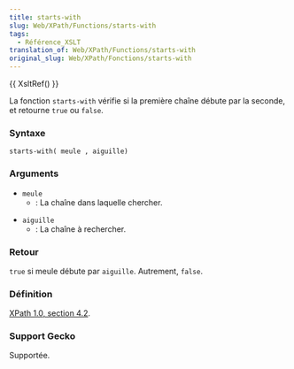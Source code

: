 ```yaml
---
title: starts-with
slug: Web/XPath/Functions/starts-with
tags:
  - Référence_XSLT
translation_of: Web/XPath/Functions/starts-with
original_slug: Web/XPath/Fonctions/starts-with
---
```


{{ XsltRef() }}

La fonction `starts-with` vérifie si la première chaîne débute par la seconde, et retourne `true` ou `false`.

### Syntaxe

```
starts-with( meule , aiguille)
```

### Arguments

- `meule`
  - : La chaîne dans laquelle chercher.

<!---->

- `aiguille`
  - : La chaîne à rechercher.

### Retour

`true` si meule débute par `aiguille`. Autrement, `false`.

### Définition

[XPath 1.0, section 4.2](http://www.w3.org/TR/xpath#function-starts-with).

### Support Gecko

Supportée.

